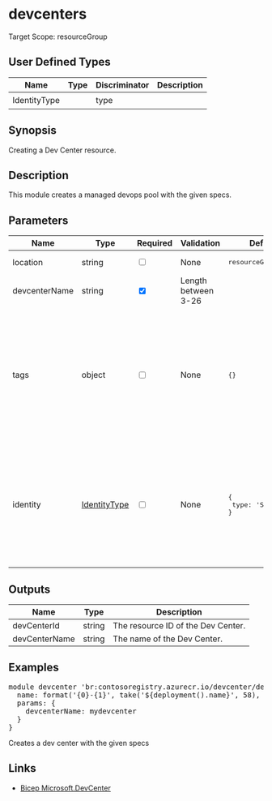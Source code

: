 ﻿# devcenters

Target Scope: resourceGroup

## User Defined Types
| Name | Type | Discriminator | Description
| -- |  -- | -- | -- |
| <a id="IdentityType">IdentityType</a>  | <pre></pre> | type |  | 

## Synopsis
Creating a Dev Center resource.

## Description
This module creates a managed devops pool with the given specs.

## Parameters
| Name | Type | Required | Validation | Default value | Description |
| -- |  -- | -- | -- | -- | -- |
| location | string | <input type="checkbox"> | None | <pre>resourceGroup().location</pre> | The location of the Dev Center. |
| devcenterName | string | <input type="checkbox" checked> | Length between 3-26 | <pre></pre> | The name of the Dev Center to upsert. |
| tags | object | <input type="checkbox"> | None | <pre>{}</pre> | The tags to apply to this resource. This is an object with key/value pairs.<br>Example:<br>{<br>&nbsp;&nbsp;&nbsp;FirstTag: myvalue<br>&nbsp;&nbsp;&nbsp;SecondTag: another value<br>} |
| identity | [IdentityType](#IdentityType) | <input type="checkbox"> | None | <pre>{<br>  type: 'SystemAssigned'<br>}</pre> | Managed service identity to use for this configuration store. Defaults to a system assigned managed identity. For object format, refer to [documentation](https://docs.microsoft.com/en-us/azure/templates/microsoft.web/sites?tabs=bicep#managedserviceidentity). |

## Outputs
| Name | Type | Description |
| -- |  -- | -- |
| devCenterId | string | The resource ID of the Dev Center. |
| devCenterName | string | The name of the Dev Center. |

## Examples
<pre>
module devcenter 'br:contosoregistry.azurecr.io/devcenter/devcenters:latest' = {
  name: format('{0}-{1}', take('${deployment().name}', 58), 'devce')
  params: {
    devcenterName: mydevcenter
  }
}
</pre>
<p>Creates a dev center with the given specs</p>

## Links
- [Bicep Microsoft.DevCenter](https://learn.microsoft.com/en-us/azure/templates/microsoft.devcenter/devcenters?pivots=deployment-language-bicep)
